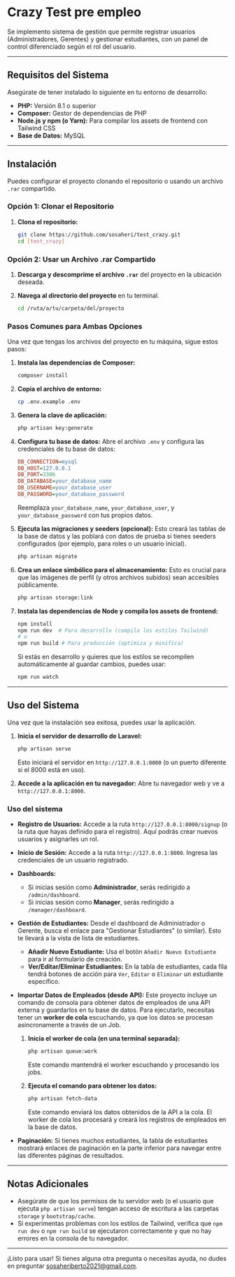 # Crazy Test pre empleo

Se implemento sistema de gestión que permite registrar usuarios (Administradores, Gerentes) y gestionar estudiantes, con un panel de control diferenciado según el rol del usuario.

---

## Requisitos del Sistema

Asegúrate de tener instalado lo siguiente en tu entorno de desarrollo:

* **PHP:** Versión 8.1 o superior
* **Composer:** Gestor de dependencias de PHP
* **Node.js y npm (o Yarn):** Para compilar los assets de frontend con Tailwind CSS
* **Base de Datos:** MySQL

---

## Instalación

Puedes configurar el proyecto clonando el repositorio o usando un archivo `.rar` compartido.

### Opción 1: Clonar el Repositorio

1.  **Clona el repositorio:**

    ```bash
    git clone https://github.com/sosaheri/test_crazy.git
    cd [test_crazy]
    ```

### Opción 2: Usar un Archivo .rar Compartido

1.  **Descarga y descomprime el archivo `.rar`** del proyecto en la ubicación deseada.
2.  **Navega al directorio del proyecto** en tu terminal.

    ```bash
    cd /ruta/a/tu/carpeta/del/proyecto
    ```

### Pasos Comunes para Ambas Opciones

Una vez que tengas los archivos del proyecto en tu máquina, sigue estos pasos:

1.  **Instala las dependencias de Composer:**

    ```bash
    composer install
    ```

2.  **Copia el archivo de entorno:**

    ```bash
    cp .env.example .env
    ```

3.  **Genera la clave de aplicación:**

    ```bash
    php artisan key:generate
    ```

4.  **Configura tu base de datos:**
    Abre el archivo `.env` y configura las credenciales de tu base de datos:

    ```ini
    DB_CONNECTION=mysql
    DB_HOST=127.0.0.1
    DB_PORT=3306
    DB_DATABASE=your_database_name
    DB_USERNAME=your_database_user
    DB_PASSWORD=your_database_password
    ```
    Reemplaza `your_database_name`, `your_database_user`, y `your_database_password` con tus propios datos.

5.  **Ejecuta las migraciones y seeders (opcional):**
    Esto creará las tablas de la base de datos y las poblará con datos de prueba si tienes seeders configurados (por ejemplo, para roles o un usuario inicial).

    ```bash
    php artisan migrate
    ```

6.  **Crea un enlace simbólico para el almacenamiento:**
    Esto es crucial para que las imágenes de perfil (y otros archivos subidos) sean accesibles públicamente.

    ```bash
    php artisan storage:link
    ```

7.  **Instala las dependencias de Node y compila los assets de frontend:**

    ```bash
    npm install
    npm run dev  # Para desarrollo (compila los estilos Tailwind)
    # o
    npm run build # Para producción (optimiza y minifica)
    ```
    Si estás en desarrollo y quieres que los estilos se recompilen automáticamente al guardar cambios, puedes usar:
    ```bash
    npm run watch
    ```

---

## Uso del Sistema

Una vez que la instalación sea exitosa, puedes usar la aplicación.

1.  **Inicia el servidor de desarrollo de Laravel:**

    ```bash
    php artisan serve
    ```
    Esto iniciará el servidor en `http://127.0.0.1:8000` (o un puerto diferente si el 8000 está en uso).

2.  **Accede a la aplicación en tu navegador:**
    Abre tu navegador web y ve a `http://127.0.0.1:8000`.

### Uso del sistema

* **Registro de Usuarios:**
    Accede a la ruta `http://127.0.0.1:8000/signup` (o la ruta que hayas definido para el registro). Aquí podrás crear nuevos usuarios y asignarles un rol.

* **Inicio de Sesión:**
    Accede a la ruta `http://127.0.0.1:8000`. Ingresa las credenciales de un usuario registrado.

* **Dashboards:**
    * Si inicias sesión como **Administrador**, serás redirigido a `/admin/dashboard`.
    * Si inicias sesión como **Manager**, serás redirigido a `/manager/dashboard`.

* **Gestión de Estudiantes:**
    Desde el dashboard de Administrador o Gerente, busca el enlace para "Gestionar Estudiantes" (o similar). Esto te llevará a la vista de lista de estudiantes.

    * **Añadir Nuevo Estudiante:** Usa el botón `Añadir Nuevo Estudiante` para ir al formulario de creación.
    * **Ver/Editar/Eliminar Estudiantes:** En la tabla de estudiantes, cada fila tendrá botones de acción para `Ver`, `Editar` o `Eliminar` un estudiante específico.

* **Importar Datos de Empleados (desde API):**
    Este proyecto incluye un comando de consola para obtener datos de empleados de una API externa y guardarlos en tu base de datos. Para ejecutarlo, necesitas tener un **worker de cola** escuchando, ya que los datos se procesan asíncronamente a través de un Job.

    1.  **Inicia el worker de cola (en una terminal separada):**
        ```bash
        php artisan queue:work
        ```
        Este comando mantendrá el worker escuchando y procesando los jobs.

    2.  **Ejecuta el comando para obtener los datos:**
        ```bash
        php artisan fetch-data
        ```
        Este comando enviará los datos obtenidos de la API a la cola. El worker de cola los procesará y creará los registros de empleados en la base de datos.


* **Paginación:**
    Si tienes muchos estudiantes, la tabla de estudiantes mostrará enlaces de paginación en la parte inferior para navegar entre las diferentes páginas de resultados.

---

## Notas Adicionales

* Asegúrate de que los permisos de tu servidor web (o el usuario que ejecuta `php artisan serve`) tengan acceso de escritura a las carpetas `storage` y `bootstrap/cache`.
* Si experimentas problemas con los estilos de Tailwind, verifica que `npm run dev` o `npm run build` se ejecutaron correctamente y que no hay errores en la consola de tu navegador.

---
¡Listo para usar! Si tienes alguna otra pregunta o necesitas ayuda, no dudes en preguntar sosaheriberto2021@gmail.com.